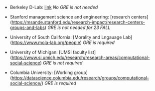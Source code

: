 * Berkeley D-Lab: [link](https://www.berkeley.edu/) *No GRE is not needed*

* Stanford management science and engineering: [research centers] (https://msande.stanford.edu/research-impact/research-centers-groups-and-labs) *GRE is not needed for 23 FALL*

* University of South California: [Morality and Lngauage Lab] (https://www.mola-lab.org/people) *GRE is required*

* University of Michigan: [UMSI faculty list] (https://www.si.umich.edu/research/research-areas/computational-social-science) *GRE is not required* 

* Columbia University: [Working group] (https://datascience.columbia.edu/research/groups/computational-social-science/) *GRE is required*